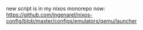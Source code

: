 new script is in my nixos monorepo now: https://github.com/ingenarel/nixos-config/blob/master/configs/emulators/qemu/launcher
